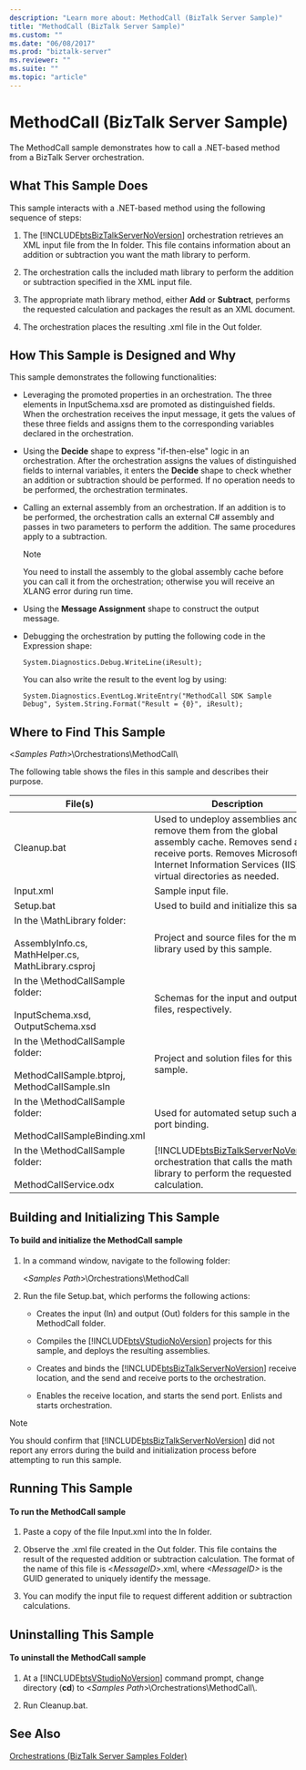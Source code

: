 ```yaml
---
description: "Learn more about: MethodCall (BizTalk Server Sample)"
title: "MethodCall (BizTalk Server Sample)"
ms.custom: ""
ms.date: "06/08/2017"
ms.prod: "biztalk-server"
ms.reviewer: ""
ms.suite: ""
ms.topic: "article"
---
```

# MethodCall (BizTalk Server Sample)
The MethodCall sample demonstrates how to call a .NET-based method from a BizTalk Server orchestration.  

## What This Sample Does  
 This sample interacts with a .NET-based method using the following sequence of steps:  

1. The [!INCLUDE[btsBizTalkServerNoVersion](../includes/btsbiztalkservernoversion-md.md)] orchestration retrieves an XML input file from the In folder. This file contains information about an addition or subtraction you want the math library to perform.  

2. The orchestration calls the included math library to perform the addition or subtraction specified in the XML input file.  

3. The appropriate math library method, either **Add** or **Subtract**, performs the requested calculation and packages the result as an XML document.  

4. The orchestration places the resulting .xml file in the Out folder.  

## How This Sample is Designed and Why  
 This sample demonstrates the following functionalities:  

-   Leveraging the promoted properties in an orchestration. The three elements in InputSchema.xsd are promoted as distinguished fields. When the orchestration receives the input message, it gets the values of these three fields and assigns them to the corresponding variables declared in the orchestration.  

-   Using the **Decide** shape to express "if-then-else" logic in an orchestration. After the orchestration assigns the values of distinguished fields to internal variables, it enters the **Decide** shape to check whether an addition or subtraction should be performed. If no operation needs to be performed, the orchestration terminates.  

-   Calling an external assembly from an orchestration. If an addition is to be performed, the orchestration calls an external C# assembly and passes in two parameters to perform the addition. The same procedures apply to a subtraction.  

    > [!NOTE]
    >  You need to install the assembly to the global assembly cache before you can call it from the orchestration; otherwise you will receive an XLANG error during run time.  

-   Using the **Message Assignment** shape to construct the output message.  

-   Debugging the orchestration by putting the following code in the Expression shape:  

    ```  
    System.Diagnostics.Debug.WriteLine(iResult);  
    ```  

     You can also write the result to the event log by using:  

    ```  
    System.Diagnostics.EventLog.WriteEntry("MethodCall SDK Sample Debug", System.String.Format("Result = {0}", iResult);  
    ```  

## Where to Find This Sample  
 \<*Samples Path*\>\Orchestrations\MethodCall\  

 The following table shows the files in this sample and describes their purpose.  


|                                          File(s)                                           |                                                                                           Description                                                                                            |
|--------------------------------------------------------------------------------------------|--------------------------------------------------------------------------------------------------------------------------------------------------------------------------------------------------|
|                                        Cleanup.bat                                         | Used to undeploy assemblies and remove them from the global assembly cache. Removes send and receive ports. Removes Microsoft Internet Information Services (IIS) virtual directories as needed. |
|                                         Input.xml                                          |                                                                                        Sample input file.                                                                                        |
|                                         Setup.bat                                          |                                                                            Used to build and initialize this sample.                                                                             |
| In the \MathLibrary folder:<br /><br /> AssemblyInfo.cs, MathHelper.cs, MathLibrary.csproj |                                                                Project and source files for the math library used by this sample.                                                                |
|       In the \MethodCallSample folder:<br /><br /> InputSchema.xsd, OutputSchema.xsd       |                                                                    Schemas for the input and output .xml files, respectively.                                                                    |
| In the \MethodCallSample folder:<br /><br /> MethodCallSample.btproj, MethodCallSample.sln |                                                                           Project and solution files for this sample.                                                                            |
|          In the \MethodCallSample folder:<br /><br /> MethodCallSampleBinding.xml          |                                                                          Used for automated setup such as port binding.                                                                          |
|             In the \MethodCallSample folder:<br /><br /> MethodCallService.odx             |                [!INCLUDE[btsBizTalkServerNoVersion](../includes/btsbiztalkservernoversion-md.md)] orchestration that calls the math library to perform the requested calculation.                |

## Building and Initializing This Sample  

#### To build and initialize the MethodCall sample  

1. In a command window, navigate to the following folder:  

    \<*Samples Path*\>\Orchestrations\MethodCall  

2. Run the file Setup.bat, which performs the following actions:  

   - Creates the input (In) and output (Out) folders for this sample in the MethodCall folder.  

   - Compiles the [!INCLUDE[btsVStudioNoVersion](../includes/btsvstudionoversion-md.md)] projects for this sample, and deploys the resulting assemblies.  

   - Creates and binds the [!INCLUDE[btsBizTalkServerNoVersion](../includes/btsbiztalkservernoversion-md.md)] receive location, and the send and receive ports to the orchestration.  

   - Enables the receive location, and starts the send port. Enlists and starts orchestration.  

> [!NOTE]
>  You should confirm that [!INCLUDE[btsBizTalkServerNoVersion](../includes/btsbiztalkservernoversion-md.md)] did not report any errors during the build and initialization process before attempting to run this sample.  

## Running This Sample  

#### To run the MethodCall sample  

1.  Paste a copy of the file Input.xml into the In folder.  

2.  Observe the .xml file created in the Out folder. This file contains the result of the requested addition or subtraction calculation. The format of the name of this file is \<*MessageID*\>.xml, where *\<MessageID\>* is the GUID generated to uniquely identify the message.  

3.  You can modify the input file to request different addition or subtraction calculations.  

## Uninstalling This Sample  

#### To uninstall the MethodCall sample  

1. At a [!INCLUDE[btsVStudioNoVersion](../includes/btsvstudionoversion-md.md)] command prompt, change directory (**cd**) to \<*Samples Path*\>\Orchestrations\MethodCall\\.  

2. Run Cleanup.bat.  

## See Also  
 [Orchestrations (BizTalk Server Samples Folder)](../core/orchestrations-biztalk-server-samples-folder.md)
